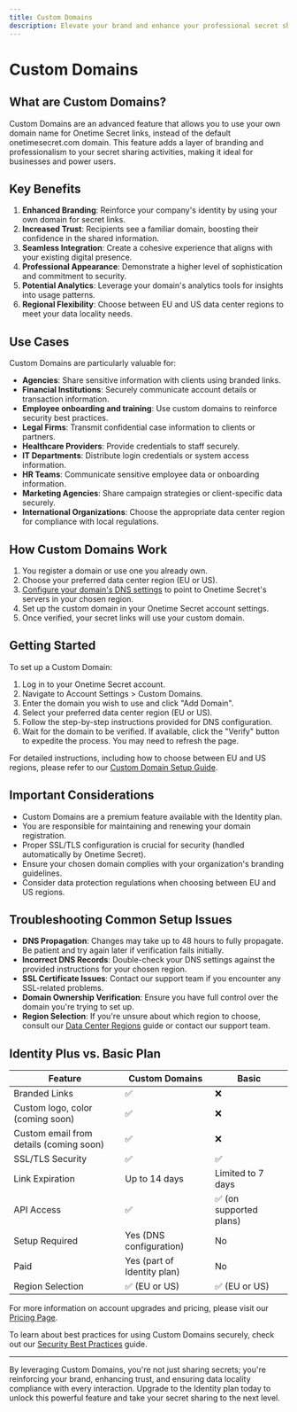 ```yaml
---
title: Custom Domains
description: Elevate your brand and enhance your professional secret sharing experience with Custom Domains, an advanced feature for businesses and power users.
---
```


# Custom Domains

## What are Custom Domains?

Custom Domains are an advanced feature that allows you to use your own domain name for Onetime Secret links, instead of the default onetimesecret.com domain. This feature adds a layer of branding and professionalism to your secret sharing activities, making it ideal for businesses and power users.

## Key Benefits

1. **Enhanced Branding**: Reinforce your company's identity by using your own domain for secret links.
2. **Increased Trust**: Recipients see a familiar domain, boosting their confidence in the shared information.
3. **Seamless Integration**: Create a cohesive experience that aligns with your existing digital presence.
4. **Professional Appearance**: Demonstrate a higher level of sophistication and commitment to security.
5. **Potential Analytics**: Leverage your domain's analytics tools for insights into usage patterns.
6. **Regional Flexibility**: Choose between EU and US data center regions to meet your data locality needs.

## Use Cases

Custom Domains are particularly valuable for:

- **Agencies**: Share sensitive information with clients using branded links.
- **Financial Institutions**: Securely communicate account details or transaction information.
- **Employee onboarding and training**: Use custom domains to reinforce security best practices.
- **Legal Firms**: Transmit confidential case information to clients or partners.
- **Healthcare Providers**: Provide credentials to staff securely.
- **IT Departments**: Distribute login credentials or system access information.
- **HR Teams**: Communicate sensitive employee data or onboarding information.
- **Marketing Agencies**: Share campaign strategies or client-specific data securely.
- **International Organizations**: Choose the appropriate data center region for compliance with local regulations.

## How Custom Domains Work

1. You register a domain or use one you already own.
2. Choose your preferred data center region (EU or US).
3. [Configure your domain's DNS settings](https://docs.onetime.co/docs/custom-domains/setup-guide) to point to Onetime Secret's servers in your chosen region.
4. Set up the custom domain in your Onetime Secret account settings.
5. Once verified, your secret links will use your custom domain.

## Getting Started

To set up a Custom Domain:

1. Log in to your Onetime Secret account.
2. Navigate to Account Settings > Custom Domains.
3. Enter the domain you wish to use and click "Add Domain".
4. Select your preferred data center region (EU or US).
5. Follow the step-by-step instructions provided for DNS configuration.
6. Wait for the domain to be verified. If available, click the "Verify" button to expedite the process. You may need to refresh the page.

For detailed instructions, including how to choose between EU and US regions, please refer to our [Custom Domain Setup Guide](/docs/custom-domains/setup-guide).

## Important Considerations

- Custom Domains are a premium feature available with the Identity plan.
- You are responsible for maintaining and renewing your domain registration.
- Proper SSL/TLS configuration is crucial for security (handled automatically by Onetime Secret).
- Ensure your chosen domain complies with your organization's branding guidelines.
- Consider data protection regulations when choosing between EU and US regions.

## Troubleshooting Common Setup Issues

- **DNS Propagation**: Changes may take up to 48 hours to fully propagate. Be patient and try again later if verification fails initially.
- **Incorrect DNS Records**: Double-check your DNS settings against the provided instructions for your chosen region.
- **SSL Certificate Issues**: Contact our support team if you encounter any SSL-related problems.
- **Domain Ownership Verification**: Ensure you have full control over the domain you're trying to set up.
- **Region Selection**: If you're unsure about which region to choose, consult our [Data Center Regions](/docs/regions) guide or contact our support team.

## Identity Plus vs. Basic Plan

| Feature | Custom Domains | Basic |
|---------|----------------|-------------------------|
| Branded Links | ✅ | ❌ |
| Custom logo, color (coming soon) | ✅ | ❌ |
| Custom email from details (coming soon) | ✅ | ❌ |
| SSL/TLS Security | ✅ | ✅ |
| Link Expiration | Up to 14 days | Limited to 7 days |
| API Access | ✅ | ✅ (on supported plans) |
| Setup Required | Yes (DNS configuration) | No |
| Paid | Yes (part of Identity plan) | No |
| Region Selection | ✅ (EU or US) | ✅ (EU or US) |

For more information on account upgrades and pricing, please visit our [Pricing Page](/pricing).

To learn about best practices for using Custom Domains securely, check out our [Security Best Practices](/docs/security-best-practices) guide.

---

By leveraging Custom Domains, you're not just sharing secrets; you're reinforcing your brand, enhancing trust, and ensuring data locality compliance with every interaction. Upgrade to the Identity plan today to unlock this powerful feature and take your secret sharing to the next level.
